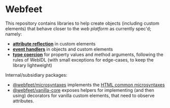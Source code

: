 # Webfeet

This repository contains libraries to help create objects (including custom elements) that behave closer to the _web platform_ as currently spec'd; namely:

- [**attribute reflection**](packages/reflect/README.md) in custom elements
- [**event handlers**](packages/event-handler/README.md) in objects and custom elements
- [**type coercion**](packages/webidl/README.md) for property values and method arguments, following the rules of WebIDL (with small exceptions for edge-cases, to keep the library lightweight)

Internal/subsidiary packages:

- [@webfeet/microsyntaxes](packages/microsyntaxes/README.md) implements the [HTML common microsyntaxes](https://html.spec.whatwg.org/multipage/common-microsyntaxes.html)
- [@webfeet/vanilla-core](packages/vanilla-core/README.md) exposes helpers for implementing (and then using) decorators for vanilla custom elements, that need to observe attributes.
